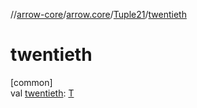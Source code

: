 //[arrow-core](../../../index.md)/[arrow.core](../index.md)/[Tuple21](index.md)/[twentieth](twentieth.md)

# twentieth

[common]\
val [twentieth](twentieth.md): [T](index.md)
